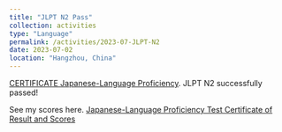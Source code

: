 ```yaml
---
title: "JLPT N2 Pass"
collection: activities
type: "Language"
permalink: /activities/2023-07-JLPT-N2
date: 2023-07-02
location: "Hangzhou, China"
---
```


[CERTIFICATE Japanese-Language Proficiency](https://zhuzixuan0809.github.io/files/Activities/Certificate-JL-Proficiency.pdf). JLPT N2 successfully passed!

See my scores here. [Japanese-Language Proficiency Test Certificate of Result and Scores](https://zhuzixuan0809.github.io/files/Activities/JLPT-Certificate-of-Result-and-Scores.pdf)
